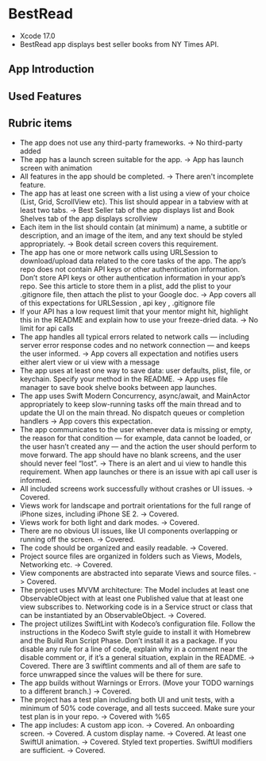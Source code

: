 # BestRead

* Xcode 17.0
* BestRead app displays best seller books from NY Times API.

## App Introduction


## Used Features


## Rubric items
* The app does not use any third-party frameworks. -> No third-party added
* The app has a launch screen suitable for the app. -> App has launch screen with animation
* All features in the app should be completed. -> There aren't incomplete feature.
* The app has at least one screen with a list using a view of your choice (List, Grid, ScrollView etc). This list should appear in a tabview with at least two tabs. -> Best Seller tab of the app displays list and Book Shelves tab of the app displays scrollview
* Each item in the list should contain (at minimum) a name, a subtitle or description, and an image of the item, and any text should be styled appropriately. -> Book detail screen covers this requirement.
* The app has one or more network calls using URLSession to download/upload data related to the core tasks of the app. The app’s repo does not contain API keys or other authentication information. Don’t store API keys or other authentication information in your app’s repo. See this article to store them in a plist, add the plist to your .gitignore file, then attach the plist to your Google doc. -> App covers all of this expectations for URLSession , api key , .gitignore file
* If your API has a low request limit that your mentor might hit, highlight this in the README and explain how to use your freeze-dried data. -> No limit for api calls
* The app handles all typical errors related to network calls — including server error response codes and no network connection — and keeps the user informed. -> App covers all expectation and notifies users either alert view or ui view with a message
* The app uses at least one way to save data: user defaults, plist, file, or keychain. Specify your method in the README. -> App uses file manager to save book shelve books between app launches.
* The app uses Swift Modern Concurrency, async/await, and MainActor appropriately to keep slow-running tasks off the main thread and to update the UI on the main thread. No dispatch queues or completion handlers -> App covers this expectation.
* The app communicates to the user whenever data is missing or empty, the reason for that condition — for example, data cannot be loaded, or the user hasn’t created any — and the action the user should perform to move forward. The app should have no blank screens, and the user should never feel “lost”. -> There is an alert and ui view to handle this requirement. When app launches or there is an issue with api call user is informed.
* All included screens work successfully without crashes or UI issues. -> Covered.
* Views work for landscape and portrait orientations for the full range of iPhone sizes, including iPhone SE 2. -> Covered.
* Views work for both light and dark modes. -> Covered.
* There are no obvious UI issues, like UI components overlapping or running off the screen. -> Covered.
* The code should be organized and easily readable. -> Covered.
* Project source files are organized in folders such as Views, Models, Networking etc. -> Covered.
* View components are abstracted into separate Views and source files. -> Covered.
* The project uses MVVM architecture: The Model includes at least one ObservableObject with at least one Published value that at least one view subscribes to. Networking code is in a Service struct or class that can be instantiated by an ObservableObject. -> Covered.
* The project utilizes SwiftLint with Kodeco’s configuration file. Follow the instructions in the Kodeco Swift style guide to install it with Homebrew and the Build Run Script Phase. Don’t install it as a package. If you disable any rule for a line of code, explain why in a comment near the disable comment or, if it’s a general situation, explain in the README. -> Covered. There are 3 swiftlint comments and all of them are safe to force unwrapped since the values will be there for sure.
* The app builds without Warnings or Errors. (Move your TODO warnings to a different branch.) -> Covered.
* The project has a test plan including both UI and unit tests, with a minimum of 50% code coverage, and all tests succeed. Make sure your test plan is in your repo. -> Covered with %65 
* The app includes: A custom app icon. -> Covered. An onboarding screen. -> Covered. A custom display name. -> Covered. At least one SwiftUI animation. -> Covered. Styled text properties. SwiftUI modifiers are sufficient. -> Covered.

